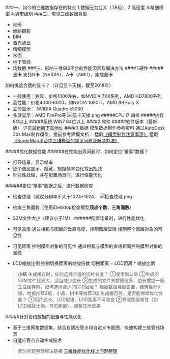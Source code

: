 ###一、如今的三维数据存在的特点
1.数据压力巨大（TB级）
2.高密度
3.精细模型
4.城市级别
###二、常见三维数据类型
 - 地形
 - 倾斜摄影
 - BIM
 - 激光点云
 - 精细模型
 - 水面
 - 地下管线
 - 场数据
###三、影响三维GIS平台的性能因素及解决方法
####1.硬件
#####显卡
支持N卡（NVIDIA），A卡（AMD），集成显卡

如何挑选合适的显卡？（详见显卡天梯，截至2018年）
 - 一般使用：独显，价格1000左右，如NVIDIA 7XX系列，AMD HD7800系列
 - 高性能：价格4000-6000，如NVDIA 1080Ti，AMD R9 Fury X
 - 立体显示： NVIDIA Quadro k5000
 - 多屏显示：AMD FirePro等
![显卡天梯.png](https://upload-images.jianshu.io/upload_images/12877063-c507f3533775c566.png?imageMogr2/auto-orient/strip%7CimageView2/2/w/1240)
#####CPU
I7 四核
#####内存
8G以上
#####系统
WIN7 64位以上
####2.软件
#####软件版本（最新版）
详见[最新版下载地址](http://support.supermap.com.cn/)
####3.数据
模型数据制作参考资料
通过AutoDesk 3ds Max制作模型，提前参考建模文档：
猛戳[《模型制作注意事项》](https://blog.csdn.net/supermapsupport/article/details/81701953)
猛戳[《SuperMap平台中三维模型的常见问题及解决办法》](https://blog.csdn.net/supermapsupport/article/details/68927746)

#####优化数据性能
######在性能出现问题时，如何定位“肇事”数据？
 - 打开场景，显示帧率
 - 逐个图层显示、隐藏，根据帧率变化找出瓶颈
 - 针对性处理，并在配置场景时，进行性能优化

######定位“肇事”数据之后，进行数据检查
 - 检查纹理（建议分辨率不大于1024*1024）
![检查纹理.png](https://upload-images.jianshu.io/upload_images/12877063-2d888e8b43281462.png?imageMogr2/auto-orient/strip%7CimageView2/2/w/1240)

 - 检查三角面数（使用iDesktop检查模型**顶点个数**，**三角面数**）
 - S3M文件大小（建议小于1M）
######配置场景时，进行性能优化
 - 可见高度
通过相机与图层的垂直高度，控制图层显隐
控制整个图层对象的可见性
 - 可见距离
控制模型对象的可见性
通过相机与模型的直线距离控制模型对象的显隐
 - LOD缩放比例
控制切换距离的缩放倍数
切换距离 = LOD距离 * 缩放比例
> **小结**
生成缓存时，如何选择合适的切片长度？
①使用默认值
②生成的S3M文件比较大，适当减少边长
③生成的文件夹数量很多，边长增加一倍
生成缓存时，如何选择合适的LOD层级？
根据数据类型设置，建筑推荐5级，地板推荐3级，小品、树木等推荐3级
生成缓存后，是否能继续优化性能？
>①切片边长、LOD层级、LOD距离不可改变
②修改图层属性（如LOD缩放比例、可见距离），调整显示效果

#####针对管线数据的配置与性能优化
 - 基于三维网格数据集，结合自适应管点和自定义专题图，快速构建三维管线场景
 - 自适应管点自动生成技术

>部分问题整理解决链接
[三维性能优化线上问题整理](https://mp.weixin.qq.com/s/T2fp_oaZaD_t_uIW09Daog)
